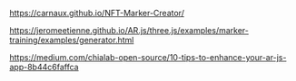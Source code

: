 https://carnaux.github.io/NFT-Marker-Creator/

https://jeromeetienne.github.io/AR.js/three.js/examples/marker-training/examples/generator.html

https://medium.com/chialab-open-source/10-tips-to-enhance-your-ar-js-app-8b44c6faffca